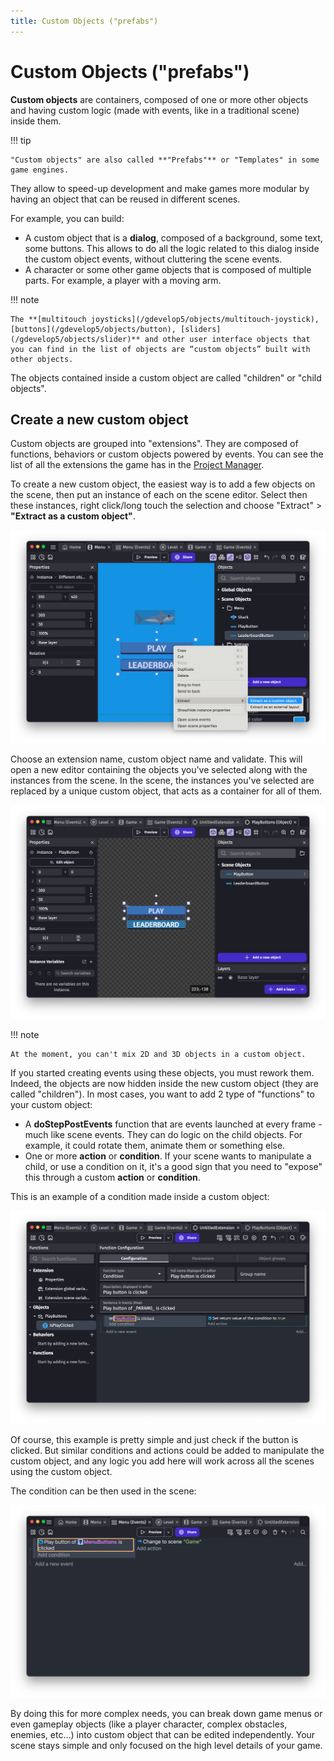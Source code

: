 ```yaml
---
title: Custom Objects ("prefabs")
---
```

# Custom Objects ("prefabs")

**Custom objects** are containers, composed of one or more other objects and having custom logic (made with events, like in a traditional scene) inside them.

!!! tip

    "Custom objects" are also called **"Prefabs"** or "Templates" in some game engines.

They allow to speed-up development and make games more modular by having an object that can be reused in different scenes.

For example, you can build:

- A custom object that is a **dialog**, composed of a background, some text, some buttons. This allows to do all the logic related to this dialog inside the custom object events, without cluttering the scene events.
- A character or some other game objects that is composed of multiple parts. For example, a player with a moving arm.

!!! note

    The **[multitouch joysticks](/gdevelop5/objects/multitouch-joystick), [buttons](/gdevelop5/objects/button), [sliders](/gdevelop5/objects/slider)** and other user interface objects that you can find in the list of objects are “custom objects” built with other objects.

The objects contained inside a custom object are called "children" or "child objects".

## Create a new custom object

Custom objects are grouped into "extensions". They are composed of functions, behaviors or custom objects powered by events. You can see the list of all the extensions the game has in the [Project Manager](/gdevelop5/interface/project-manager).

To create a new custom object, the easiest way is to add a few objects on the scene, then put an instance of each on the scene editor. Select then these instances, right click/long touch the selection and choose "Extract" > **"Extract as a custom object"**.

![Two objects extracted into a single custom object](./extract-custom-object.png)

Choose an extension name, custom object name and validate. This will open a new editor containing the objects you've selected along with the instances from the scene. In the scene, the instances you've selected are replaced by a unique custom object, that acts as a container for all of them.

![A custom object that was just created](./custom-object-with-two-buttons.png)

!!! note

    At the moment, you can't mix 2D and 3D objects in a custom object.

If you started creating events using these objects, you must rework them. Indeed, the objects are now hidden inside the new custom object (they are called "children"). In most cases, you want to add 2 type of "functions" to your custom object:

- A **doStepPostEvents** function that are events launched at every frame - much like scene events. They can do logic on the child objects. For example, it could rotate them, animate them or something else.
- One or more **action** or **condition**. If your scene wants to manipulate a child, or use a condition on it, it's a good sign that you need to "expose" this through a custom **action** or **condition**.

This is an example of a condition made inside a custom object:

![A custom condition in a custom object](./custom-condition-in-custom-object.png)

Of course, this example is pretty simple and just check if the button is clicked. But similar conditions and actions could be added to manipulate the custom object, and any logic you add here will work across all the scenes using the custom object.

The condition can be then used in the scene:

![](./condition-used-from-custom-object.png)


By doing this for more complex needs, you can break down game menus or even gameplay objects (like a player character, complex obstacles, enemies, etc...) into custom object that can be edited independently. Your scene stays simple and only focused on the high level details of your game.
